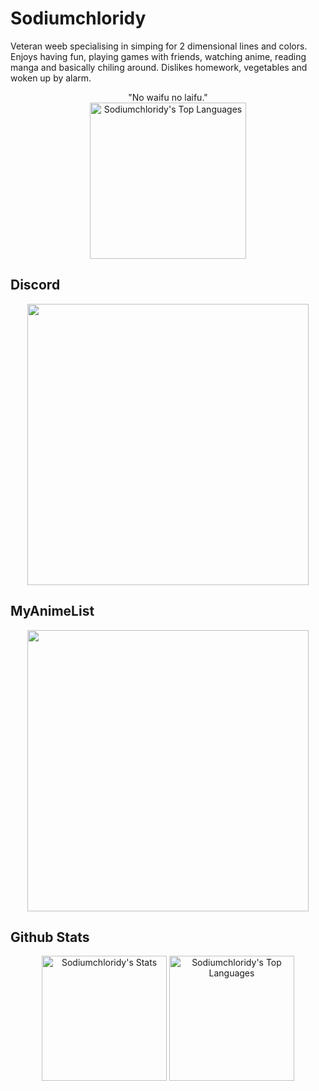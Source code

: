 # Sodiumchloridy
Veteran weeb specialising in simping for 2 dimensional lines and colors. Enjoys having fun, playing games with friends, watching anime, reading manga and basically chiling around. Dislikes homework, vegetables and woken up by alarm.
<div align="center">
"No waifu no laifu."
</div>
<div align="center">
  <img height="250px" alt="Sodiumchloridy's Top Languages" src="https://github-production-user-asset-6210df.s3.amazonaws.com/67376832/275856688-1bc09844-126b-4e47-ab73-cabff26f8dd0.jpg"/>
</div>

## Discord
<div align="center">
<a href="https://discord.com/users/418732009926688768"><img src="https://discord.c99.nl/widget/theme-3/418732009926688768.png" width="450px"></a>
</div>

## MyAnimeList
<div align="center">
<a href="https://myanimelist.net/profile/Sodiumchloridy"><img src="https://malsignature.com/?/view?username=SodiumChloridy&style=normal" width="450px"></a>
</div>

## Github Stats
<div align="center">
  <img style="display:inline-block" height="200px" align="center" alt="Sodiumchloridy's Stats" src="https://github-readme-stats.vercel.app/api?username=Sodiumchloridy&theme=default&show_icons=true&hide_border=true&count_private=true"/>
  <img style="display:inline-block" height="200px" align="center" alt="Sodiumchloridy's Top Languages" src="https://github-readme-stats.vercel.app/api/top-langs/?username=Sodiumchloridy&theme=default&show_icons=true&hide_border=true&layout=compact"/>
</div>
